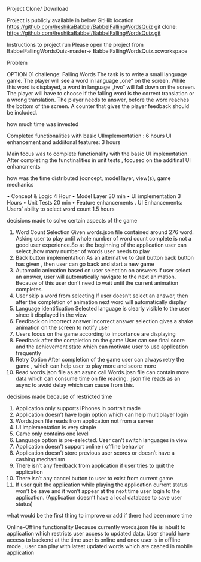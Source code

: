 Project Clone/ Download

Project is publicly available in below GitHib location
https://github.com/IreshikaBabbel/BabbelFallingWordsQuiz
git clone: https://github.com/IreshikaBabbel/BabbelFallingWordsQuiz.git

Instructions to project run
Please open the project from BabbelFallingWordsQuiz-master-> BabbelFallingWordsQuiz.xcworkspace

Problem 

OPTION 01 challenge: Falling Words
The task is to write a small language game. The player will see a word in language „one“ on the screen. While this word is displayed, a word in language „two“ will fall down on the screen. The player will have to choose if the falling word is the correct translation or a wrong translation. The player needs to answer, before the word reaches the bottom of the screen. A counter that gives the player feedback should be included.

how much time was invested

Completed functionalities with basic UIImplementation : 6 hours
UI enhancement  and addiitonal features: 3 hours

Main focus was to complete functionality with the basic UI implemntation. After completing the functinalities in unit tests , focused on the additinal UI enhancments

how was the time distributed (concept, model layer, view(s), game mechanics

•    Concept & Logic    4 Hour
•    Model Layer    30 min
•    UI implementation    3 Hours
•    Unit Tests    20 min
•    Feature enhancements
 . UI Enhancements: Users’ ability to select word count 1.5 hours


decisions made to solve certain aspects of the game

1.    Word Count Selection
Given words.json file contained around 276 word. Asking user to play until whole number of word count complete is not a good user experience.So at the beginning of the application user can select ,how many number of words user needs to play
2.    Back button implementation
As an alternative to Quit button back button has given , then user can go back and start a new game
3.    Automatic animation based on user selection on answers
If user select an answer, user will automatically navigate to the next animation. Because of this user don’t need to wait until the current animation completes.
4.    User skip a word from selecting
If user doesn’t select an answer, then after the completion of animation next word will automatically display
5.    Language identification
Selected language is clearly visible to the user since it displayed in the view.
6.    Feedback on incorrect answer
Incorrect answer selection gives a shake animation on the screen to notify user
7.    Users focus on the game according to importance are displaying
8.    Feedback after the completion on the game
User can see final score and the achievement state which can motivate user to use application frequently
9.    Retry Option
After completion of the game user can always retry the game , which can help user to play more and score more
10.    Read words.json file as an async call
Words.josn file can contain more data which can consume time on file reading. .json file reads as an async to avoid delay which can cause from this.  


decisions made because of restricted time

1.    Application only supports iPhones in portrait made
2.    Application doesn’t have login option which can help multiplayer login 
3.    Words.josn file reads from application not from a server
4.    UI implementation is very simple
5.    Game only contains one level 
6.    Language option is pre-selected. User can’t switch languages in view
7.    Application doesn’t support online / offline behavior
8.    Application doesn’t store previous user scores or doesn’t have a cashing mechanism
9.    There isn’t any feedback from application if user tries to quit the application
10.    There isn’t any cancel button to user to exist from current game
11.    If user quit the application while playing the application current status won’t be save and it won’t appear at the next time user login to the application. (Application doesn’t have a local database to save user status)


what would be the first thing to improve or add if there had been more time

Online-Offline functionality
 Because currently words.json file is inbuilt to application which restricts user access to updated data. User should have access to backend at the time user is online and once user is in offline mode , user can play with latest updated words which are cashed in mobile application

